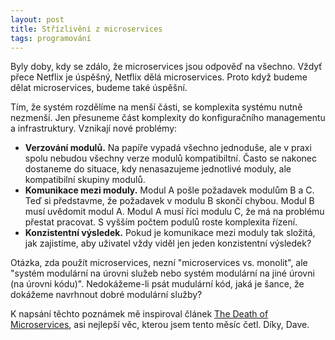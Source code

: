 ```yaml
---
layout: post
title: Střízlivění z microservices
tags: programování
---
```


Byly doby, kdy se zdálo, že microservices jsou odpověď na všechno.
Vždyť přece Netflix je úspěšný, Netflix dělá microservices.
Proto když budeme dělat microservices, budeme také úspěšní.

Tím, že systém rozdělíme na menší části, se komplexita systému nutně nezmenší.
Jen přesuneme část komplexity do konfiguračního managementu a infrastruktury.
Vznikají nové problémy:

- **Verzování modulů.** Na papíře vypadá všechno jednoduše, ale v praxi spolu nebudou
všechny verze modulů kompatibiltní. Často se nakonec dostaneme do situace, kdy nenasazujeme jednotlivé
moduly, ale kompatibilní skupiny modulů.
- **Komunikace mezi moduly.** Modul A pošle požadavek modulům B a C. Teď si představme, že požadavek v modulu B skončí chybou.
Modul B musí uvědomit modul A. Modul A musí říci modulu C, že má na problému přestat pracovat.
S vyšším počtem podulů roste komplexita řízení.
- **Konzistentní výsledek.** Pokud je komunikace mezi moduly tak složitá, jak zajistíme, aby uživatel vždy viděl jen jeden
konzistentní výsledek?

Otázka, zda použít microservices, nezní "microservices vs. monolit", ale "systém modulární
na úrovni služeb nebo systém modulární na jiné úrovni (na úrovni kódu)".
Nedokážeme-li psát mudulární kód, jaká je šance, že dokážeme navrhnout dobré modulární služby?

K napsání těchto poznámek mě inspiroval článek
[The Death of Microservices](https://dwmkerr.com/the-death-of-microservice-madness-in-2018/),
asi nejlepší věc, kterou jsem tento měsíc četl. Díky, Dave.
